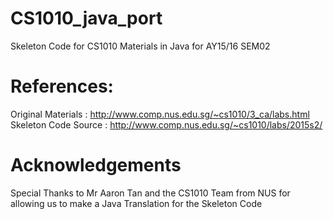 # CS1010_java_port
Skeleton Code for CS1010 Materials in Java for AY15/16 SEM02

# References:
Original Materials : http://www.comp.nus.edu.sg/~cs1010/3_ca/labs.html
Skeleton Code Source : http://www.comp.nus.edu.sg/~cs1010/labs/2015s2/

# Acknowledgements
Special Thanks to Mr Aaron Tan and the CS1010 Team from NUS for allowing us to make a Java Translation for the Skeleton Code

